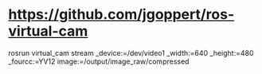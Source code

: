 # https://github.com/jgoppert/ros-virtual-cam

rosrun virtual_cam stream _device:=/dev/video1 _width:=640 _height:=480 _fourcc:=YV12 image:=/output/image_raw/compressed
